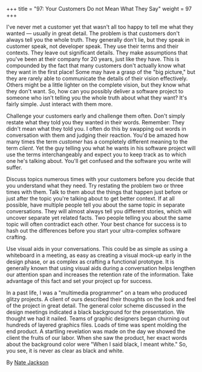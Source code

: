 +++
title = "97: Your Customers Do not Mean What They Say"
weight = 97
+++

I've never met a customer yet that wasn't all too happy to tell me what they wanted — usually in great detail. The problem is that customers don't always tell you the whole truth. They generally don't lie, but they speak in customer speak, not developer speak. They use their terms and their contexts. They leave out significant details. They make assumptions that you've been at their company for 20 years, just like they have. This is compounded by the fact that many customers don't actually know what they want in the first place! Some may have a grasp of the "big picture," but they are rarely able to communicate the details of their vision effectively. Others might be a little lighter on the complete vision, but they know what they don't want. So, how can you possibly deliver a software project to someone who isn't telling you the whole truth about what they want? It's fairly simple. Just interact with them more.

Challenge your customers early and challenge them often. Don't simply restate what they told you they wanted in their words. Remember: They didn't mean what they told you. I often do this by swapping out words in conversation with them and judging their reaction. You'd be amazed how many times the term *customer* has a completely different meaning to the term *client*. Yet the guy telling you what he wants in his software project will use the terms interchangeably and expect you to keep track as to which one he's talking about. You'll get confused and the software you write will suffer.

Discuss topics numerous times with your customers before you decide that you understand what they need. Try restating the problem two or three times with them. Talk to them about the things that happen just before or just after the topic you're talking about to get better context. If at all possible, have multiple people tell you about the same topic in separate conversations. They will almost always tell you different stories, which will uncover separate yet related facts. Two people telling you about the same topic will often contradict each other. Your best chance for success is to hash out the differences before you start your ultra-complex software crafting.

Use visual aids in your conversations. This could be as simple as using a whiteboard in a meeting, as easy as creating a visual mock-up early in the design phase, or as complex as crafting a functional prototype. It is generally known that using visual aids during a conversation helps lengthen our attention span and increases the retention rate of the information. Take advantage of this fact and set your project up for success.

In a past life, I was a "multimedia programmer" on a team who produced glitzy projects. A client of ours described their thoughts on the look and feel of the project in great detail. The general color scheme discussed in the design meetings indicated a black background for the presentation. We thought we had it nailed. Teams of graphic designers began churning out hundreds of layered graphics files. Loads of time was spent molding the end product. A startling revelation was made on the day we showed the client the fruits of our labor. When she saw the product, her exact words about the background color were "When I said black, I meant white." So, you see, it is never as clear as black and white.

By [Nate Jackson](http://programmer.97things.oreilly.com/wiki/index.php/Icnatejackson)
